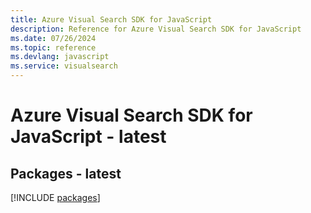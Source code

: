 ```yaml
---
title: Azure Visual Search SDK for JavaScript
description: Reference for Azure Visual Search SDK for JavaScript
ms.date: 07/26/2024
ms.topic: reference
ms.devlang: javascript
ms.service: visualsearch
---
```

# Azure Visual Search SDK for JavaScript - latest
## Packages - latest
[!INCLUDE [packages](visual-search-index.md)]